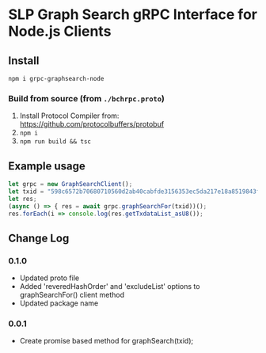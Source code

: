 # SLP Graph Search gRPC Interface for Node.js Clients


## Install
`npm i grpc-graphsearch-node`


### Build from source (from `./bchrpc.proto`)
1. Install Protocol Compiler from: https://github.com/protocolbuffers/protobuf
2. `npm i`
3. `npm run build && tsc`


## Example usage

```ts
let grpc = new GraphSearchClient();
let txid = "598c6572b70680710560d2ab40cabfde3156353ec5da217e18a8519843ff4423";
let res;
(async () => { res = await grpc.graphSearchFor(txid))();
res.forEach(i => console.log(res.getTxdataList_asU8());
```

## Change Log

### 0.1.0
- Updated proto file
- Added 'reveredHashOrder' and 'excludeList' options to graphSearchFor() client method
- Updated package name

### 0.0.1
- Create promise based method for graphSearch(txid);
